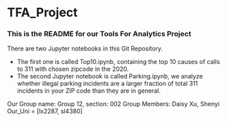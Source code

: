 # TFA_Project
### This is the README for our Tools For Analytics Project

There are two Jupyter notebooks in this Git Repository. 
  - The first one is called Top10.ipynb, containing the top 10 causes of calls to 311 with chosen zipcode in the 2020. 
  - The second Jupyter notebook is called Parking.ipynb, we analyze whether illegal parking incidents are a larger fraction of total 311 incidents in your ZIP code than they are in general.

Our Group name: Group 12, section: 002
Group Members: Daisy Xu, Shenyi 
Our_Uni = [lx2287, sl4380]
